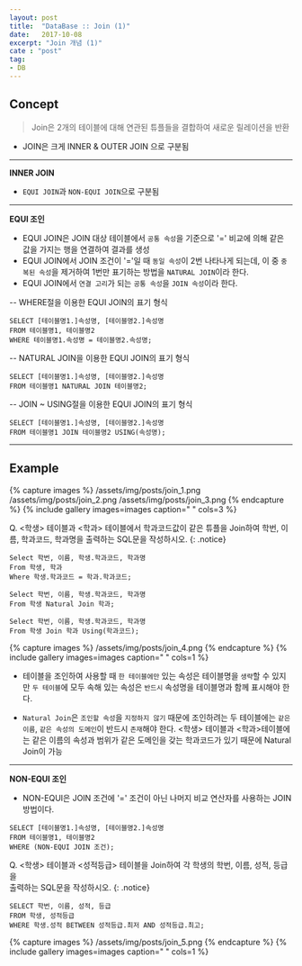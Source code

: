 ```yaml
---
layout: post
title:  "DataBase :: Join (1)"
date:   2017-10-08
excerpt: "Join 개념 (1)"
cate : "post"
tag:
- DB
---
```


## Concept

> Join은 2개의 테이블에 대해 연관된 튜플들을 결합하여 새로운 릴레이션을 반환

* JOIN은 크게 INNER & OUTER JOIN 으로 구분됨 

---

**INNER JOIN**

* `EQUI JOIN`과 `NON-EQUI JOIN`으로 구분됨 

---


**EQUI 조인**
* EQUI JOIN은 JOIN 대상 테이블에서 `공통 속성`을 기준으로 '=' 비교에 의해 같은 값을 가지는 행을 연결하여 결과를 생성
* EQUI JOIN에서 JOIN 조건이 '='일 때 `동일 속성`이 2번 나타나게 되는데, 이 중 `중복된 속성`을 제거하여 1번만 표기하는 방법을  `NATURAL JOIN`이라 한다.
* EQUI JOIN에서 `연결 고리`가 되는 `공통 속성`을 `JOIN 속성`이라 한다.


-- WHERE절을 이용한 EQUI JOIN의 표기 형식
 ```
SELECT [테이블명1.]속성명, [테이블명2.]속성명
FROM 테이블명1, 테이블명2
WHERE 테이블명1.속성명 = 테이블명2.속성명;
```    


-- NATURAL JOIN을 이용한 EQUI JOIN의 표기 형식
```
SELECT [테이블명1.]속성명, [테이블명2.]속성명
FROM 테이블명1 NATURAL JOIN 테이블명2;
```    

-- JOIN ~ USING절을 이용한 EQUI JOIN의 표기 형식
```
SELECT [테이블명1.]속성명, [테이블명2.]속성명
FROM 테이블명1 JOIN 테이블명2 USING(속성명);
```    
---

## Example

{% capture images %}
    /assets/img/posts/join_1.png
    /assets/img/posts/join_2.png
    /assets/img/posts/join_3.png 
{% endcapture %}
{% include gallery images=images caption=" " cols=3 %}

 Q. <학생> 테이블과 <학과> 테이블에서 학과코드값이 같은 튜플을 Join하여 학번, 이름, 학과코드, 학과명을 출력하는 SQL문을 작성하시오.
{: .notice}


```    
Select 학번, 이름, 학생.학과코드, 학과명
From 학생, 학과
Where 학생.학과코드 = 학과.학과코드;
```    

```    
Select 학번, 이름, 학생.학과코드, 학과명
From 학생 Natural Join 학과;
```    

```    
Select 학번, 이름, 학생.학과코드, 학과명
From 학생 Join 학과 Using(학과코드);
```    

{% capture images %}
    /assets/img/posts/join_4.png
{% endcapture %}
{% include gallery images=images caption=" " cols=1 %}

* 테이블을 조인하여 사용할 때 `한 테이블에만` 있는 속성은 테이블명을 `생략`할 수 있지만 `두 테이블`에 모두 속해 있는 속성은 `반드시` 속성명을 테이블명과 함께 표시해야 한다.

* `Natural Join`은 `조인할 속성`을 `지정하지 않기` 때문에 조인하려는 두 테이블에는 `같은 이름`, `같은 속성의 도메인`이 반드시 `존재`해야 한다. <학생> 테이블과 <학과>테이블에는 같은 이름의 속성과 범위가 같은 도메인을 갖는 학과코드가 있기 때문에 Natural Join이 가능


---

 **NON-EQUI 조인**

* NON-EQUI은 JOIN 조건에 '=' 조건이 아닌 나머지 비교 연산자를 사용하는 JOIN 방법이다.

```
SELECT [테이블명1.]속성명, [테이블명2.]속성명
FROM 테이블명1, 테이블명2
WHERE (NON-EQUI JOIN 조건);
```    

Q. <학생> 테이블과 <성적등급> 테이블을 Join하여 각 학생의 학번, 이름, 성적, 등급을 <br/> 출력하는 SQL문을 작성하시오.
{: .notice}

```
SELECT 학번, 이름, 성적, 등급
FROM 학생, 성적등급
WHERE 학생.성적 BETWEEN 성적등급.최저 AND 성적등급.최고;
```    

{% capture images %}
    /assets/img/posts/join_5.png
{% endcapture %}
{% include gallery images=images caption=" " cols=1 %}
